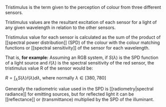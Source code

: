 Tristimulus is the term given to the perception of colour from three different sensors.

Tristimulus values are the resultant excitation of each sensor for a light of any given wavelength in relation to the other sensors.

Tristimulus value for each sensor is calculated as the sum of the product of [[spectral power distribution]] (SPD) of the colour with the colour matching functions or [[spectral sensitivity]] of the sensor for each wavelength. 

That is, **for example:**
Assuming an RGB system, if $S(\lambda)$ is the SPD function of a light source and $\bar{r}(\lambda)$ is the spectral sensitivity of the red sensor, the tristimulus value R of the sensor would be:

$R=\int_{\lambda}S(\lambda)\bar{r}(\lambda)d\lambda$, where normally $\lambda\in [380, 780]$

Generally the radiometric value used in the SPD is [[radiometry|spectral radiance]] for emitting sources, but for reflected light it can be [[reflectance]] or (transmittance) multiplied by the SPD of the illuminant.